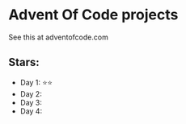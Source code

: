 # Advent Of Code projects
See this at adventofcode.com

## Stars:
- Day 1: ⭐⭐
- Day 2:
- Day 3:
- Day 4: